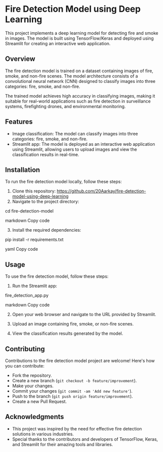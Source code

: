 # Fire Detection Model using Deep Learning

This project implements a deep learning model for detecting fire and smoke in images. The model is built using TensorFlow/Keras and deployed using Streamlit for creating an interactive web application.

## Overview

The fire detection model is trained on a dataset containing images of fire, smoke, and non-fire scenes. The model architecture consists of a convolutional neural network (CNN) designed to classify images into three categories: fire, smoke, and non-fire.

The trained model achieves high accuracy in classifying images, making it suitable for real-world applications such as fire detection in surveillance systems, firefighting drones, and environmental monitoring.

## Features

- Image classification: The model can classify images into three categories: fire, smoke, and non-fire.
- Streamlit app: The model is deployed as an interactive web application using Streamlit, allowing users to upload images and view the classification results in real-time.

## Installation

To run the fire detection model locally, follow these steps:

1. Clone this repository:
https://github.com/20Aarkay/fire-detection-model-using-deep-learning
2. Navigate to the project directory:

cd fire-detection-model

markdown
Copy code

3. Install the required dependencies:

pip install -r requirements.txt

yaml
Copy code

## Usage

To use the fire detection model, follow these steps:

1. Run the Streamlit app:

fire_detection_app.py

markdown
Copy code

2. Open your web browser and navigate to the URL provided by Streamlit.

3. Upload an image containing fire, smoke, or non-fire scenes.

4. View the classification results generated by the model.

## Contributing

Contributions to the fire detection model project are welcome! Here's how you can contribute:

- Fork the repository.
- Create a new branch (`git checkout -b feature/improvement`).
- Make your changes.
- Commit your changes (`git commit -am 'Add new feature'`).
- Push to the branch (`git push origin feature/improvement`).
- Create a new Pull Request.

## Acknowledgments

- This project was inspired by the need for effective fire detection solutions in various industries.
- Special thanks to the contributors and developers of TensorFlow, Keras, and Streamlit for their amazing tools and libraries.
